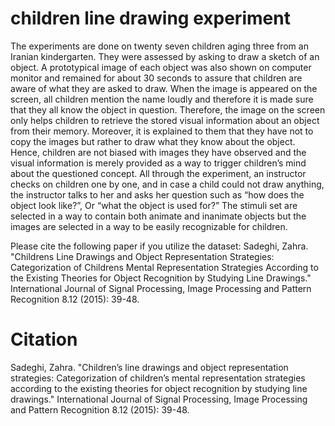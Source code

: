 # children line drawing experiment

The experiments are done on twenty seven children aging three from an Iranian
kindergarten. They were assessed by asking to draw a sketch of an object. A prototypical
image of each object was also shown on computer monitor and remained for about 30
seconds to assure that children are aware of what they are asked to draw. When the image
is appeared on the screen, all children mention the name loudly and therefore it is made
sure that they all know the object in question. Therefore, the image on the screen only
helps children to retrieve the stored visual information about an object from their
memory. Moreover, it is explained to them that they have not to copy the images but
rather to draw what they know about the object. Hence, children are not biased with
images they have observed and the visual information is merely provided as a way to
trigger children’s mind about the questioned concept. All through the experiment, an
instructor checks on children one by one, and in case a child could not draw anything, the
instructor talks to her and asks her question such as “how does the object look like?”, Or
“what the object is used for?” 
The stimuli set are selected in a way to contain both animate and inanimate objects but
the images are selected in a way to be easily recognizable for children.

Please cite the following paper if you utilize the dataset:
Sadeghi, Zahra. "Childrens Line Drawings and Object Representation Strategies: Categorization of Childrens Mental Representation Strategies According to the Existing Theories for Object Recognition by Studying Line Drawings." International Journal of Signal Processing, Image Processing and Pattern Recognition 8.12 (2015): 39-48.

# Citation
Sadeghi, Zahra. "Children’s line drawings and object representation strategies: Categorization of children’s mental representation strategies according to the existing theories for object recognition by studying line drawings." International Journal of Signal Processing, Image Processing and Pattern Recognition 8.12 (2015): 39-48.
